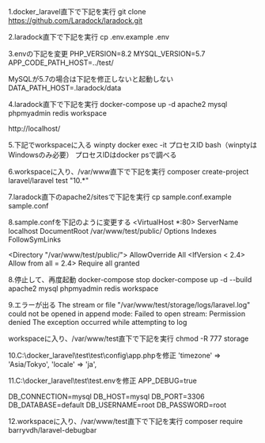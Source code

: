 1.docker_laravel直下で下記を実行
git clone https://github.com/Laradock/laradock.git

2.laradock直下で下記を実行
cp .env.example .env

3.envの下記を変更
PHP_VERSION=8.2
MYSQL_VERSION=5.7
APP_CODE_PATH_HOST=../test/

MySQLが5.7の場合は下記を修正しないと起動しない
DATA_PATH_HOST=.laradock/data

4.laradock直下で下記を実行
docker-compose up -d apache2 mysql phpmyadmin redis workspace

http://localhost/

5.下記でworkspaceに入る
winpty docker exec -it プロセスID bash（winptyはWindowsのみ必要）
プロセスIDはdocker psで調べる

6.workspaceに入り、/var/www直下で下記を実行
composer create-project laravel/laravel test "10.*"

7.laradock直下のapache2/sitesで下記を実行
cp sample.conf.example sample.conf

8.sample.confを下記のように変更する
<VirtualHost *:80>
  ServerName localhost
  DocumentRoot /var/www/test/public/
  Options Indexes FollowSymLinks

  <Directory "/var/www/test/public/">
    AllowOverride All
    <IfVersion < 2.4>
      Allow from all
    </IfVersion>
    <IfVersion >= 2.4>
      Require all granted
    </IfVersion>
  </Directory>

</VirtualHost>


8.停止して、再度起動
docker-compose stop
docker-compose up -d --build apache2 mysql phpmyadmin redis workspace


9.エラーが出る
The stream or file "/var/www/test/storage/logs/laravel.log" could not be opened in append mode: Failed to open stream: Permission denied The exception occurred while attempting to log

workspaceに入り、/var/www/test直下で下記を実行
chmod -R 777 storage

10.C:\docker_laravel\test\test\config\app.phpを修正
'timezone' => 'Asia/Tokyo',
'locale' => 'ja',

11.C:\docker_laravel\test\test\.envを修正
APP_DEBUG=true

DB_CONNECTION=mysql
DB_HOST=mysql
DB_PORT=3306
DB_DATABASE=default
DB_USERNAME=root
DB_PASSWORD=root

12.workspaceに入り、/var/www/test直下で下記を実行
composer require barryvdh/laravel-debugbar